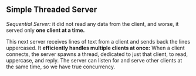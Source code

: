 ## **Simple Threaded Server**
<p>

*Sequential Server:* it did not read any data from the client, and worse, it served only **one client at a time.**

This next server receives lines of text from a client and sends back the lines uppercased. It **efficiently handles multiple clients at once:** When a client connects, the server spawns a thread, dedicated to just that client, to read, uppercase, and reply. The server can listen for and serve other clients at the same time, so we have true concurrency.
</p>